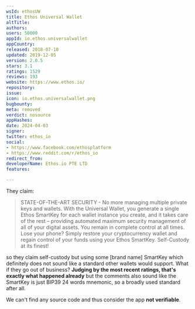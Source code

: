 ```yaml
---
wsId: ethosUW
title: Ethos Universal Wallet
altTitle: 
authors: 
users: 50000
appId: io.ethos.universalwallet
appCountry: 
released: 2018-07-10
updated: 2019-12-05
version: 2.0.5
stars: 3.1
ratings: 1529
reviews: 193
website: https://www.ethos.io/
repository: 
issue: 
icon: io.ethos.universalwallet.png
bugbounty: 
meta: removed
verdict: nosource
appHashes: 
date: 2024-04-03
signer: 
twitter: ethos_io
social:
- https://www.facebook.com/ethosplatform
- https://www.reddit.com/r/ethos_io
redirect_from: 
developerName: Ethos.io PTE LTD
features: 

---
```


They claim:

> STATE-OF-THE-ART SECURITY - No more managing multiple private keys and
  wallets. With the Universal Wallet, you generate a single Ethos SmartKey for
  each wallet instance you create, and it takes care of the rest – providing
  automated maximum security management of all of your digital assets. You
  remain in complete control at all times. Lose your phone? Simply restore your
  cryptocurrency wallet and regain control of your funds using your Ethos
  SmartKey. Self-Custody at its finest!

so they claim self-custody but using some [brand name] SmartKey which definitely
does not sound like a standard other wallets would support. What if they go out of
business? **Judging by the most recent ratings, that's exactly what happened
already** but the comments also sound like the SmartKey is just BIP39 24 words
mnemonic, so a broadly used standard after all.

We can't find any source code and thus consider the app **not verifiable**.
